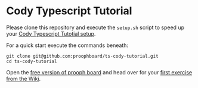# Cody Typescript Tutorial

Please clone this repository and execute the `setup.sh` script to speed up your [Cody Typescript Tutotial setup](https://wiki.prooph-board.com/Node.js-Cody-Tutorial).

For a quick start execute the commands beneath:

```
git clone git@github.com:proophboard/ts-cody-tutorial.git
cd ts-cody-tutorial
```

Open the [free version of prooph board](https://free.prooph-board.com/i) and head over for your [first exercise from the Wiki](https://wiki.prooph-board.com/Node.js-Cody-Tutorial-Exercise-I).
